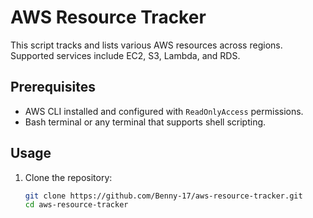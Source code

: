 # AWS Resource Tracker

This script tracks and lists various AWS resources across regions. Supported services include EC2, S3, Lambda, and RDS.

## Prerequisites
- AWS CLI installed and configured with `ReadOnlyAccess` permissions.
- Bash terminal or any terminal that supports shell scripting.

## Usage
1. Clone the repository:
   ```bash
   git clone https://github.com/Benny-17/aws-resource-tracker.git
   cd aws-resource-tracker

